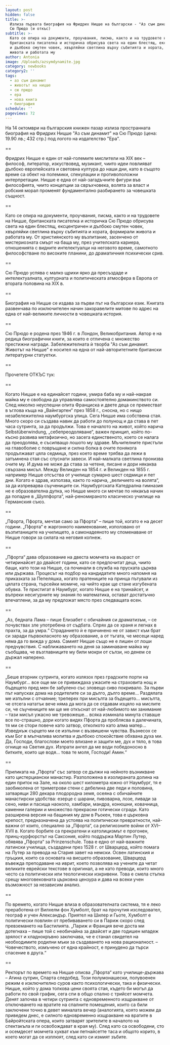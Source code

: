 ```yaml
---
layout: post
hidden: false
title: >-
  Излиза първата биография на Фридрих Ницше на български - "Аз съм динамит" на
  Сю Прюдо (и откъс)
subtitle: >-
  Като се опира на документи, проучвания, писма, както и на трудовете на Ницше,
  британската писателка и историчка обрисува света на един блестящ, ексцентричен
  и дълбоко смутен човек, хвърляйки светлина върху събитията и хората, формирали
  живота и работата му
author: Antonia
image: /Uploads/azsymdynamite.jpg
category: newbooks
category2: ''
tags:
  - аз съм динамит
  - животът на ницше
  - сю прюдо
  - ера
  - нова книга
  - биография
schedule: ''
pageviews: 72
---
```

На 14 октомври на българския книжен пазар излиза пространната биография на Фридрих Ницше "Аз съм динамит" на Сю Прюдо (цена: 19.90 лв.; 432 стр.) под логото на издателство "Ера".

\==

Фридрих Ницше е един от най-големите мислители на XIX век – философ, литератор, изкуствовед, музикант, чиито идеи повлияват дълбоко европейската и световна култура до наши дни, като в същото време са обект на полемики, спекулации и противоположни интерпретации. Ницше е една от най-загадъчните фигури във философията, чиито концепции за свръхчовека, волята за власт и робския морал променят фундаментално разбирането за човешката същност.

\==

Като се опира на документи, проучвания, писма, както и на трудовете на Ницше, британската писателка и историчка Сю Прюдо обрисува света на един блестящ, ексцентричен и дълбоко смутен човек, хвърляйки светлина върху събитията и хората, формирали живота и работата му. От християнското му възпитание, засенчено от мистериозната смърт на баща му, през учителската кариера, отношенията с видните интелектуалци на неговото време, самотното философстване по високите планини, до драматичния психически срив.

\==

Сю Прюдо успява с малко щрихи ярко да пресъздаде и интелектуалната, културната и политическата атмосфера в Европа от втората половина на ХIХ в.

\==

Биография на Ницше се издава за първи път на български език. Книгата развенчава по изключителен начин закоравелите митове по адрес на една от най-великите личности в човешката история.

\==

Сю Прюдо е родена през 1946 г. в Лондон, Великобритания. Автор е на редица биографични книги, за които е отличена с множество престижни награди. Забележителната ѝ творба "Аз съм динамит. Животът на Ницше" е носител на една от най-авторитетните британски литературни статуетки.

\==

Прочетете ОТКЪС тук:

\==

Когато Ницше е на единайсет години, умира баба му и най-накрая майка му е свободна да управлява самостоятелно домакинството си. След няколко неуспешни опита Франциска и двете деца се преместват в ъглова къща на „Вайнгартен“ през 1858 г., сносна, но с нищо незабележителна наумбургска улица. Сега Ницше има собствена стая. Много скоро си създава навик да работи до полунощ и да става в пет часа сутринта, за да продължи. Това е началото на живот, който нарича Selbstüberwindung, „себепреодоляване“, важен принцип, който по-късно развива метафизично, но засега единственото, което се налага да преодолява, е съсипващо лошото му здраве. Мъчителните пристъпи на главоболие с повръщане и силна болка в очите понякога продължават цяла седмица, през което време трябва да лежи в затъмнена стая със спуснати завеси. И най-малката светлина пронизва очите му. И дума не може да става за четене, писане и дори някаква свързана мисъл. Между Великден на 1854 г. и Великден на 1855 г. например Ницше отсъства от училище сумарно шест седмици и пет дни. Когато е здрав, използва, както го нарича, „величието на волята“, за да изпреварва съучениците си. Наумбургската Катедрална гимназия не е образователна дупка, но Ницше много си мечтае по някакъв начин да попадне в „Шулпфорта“, най-реномираното класическо училище на Германския съюз. 

\==

„Пфорта, Пфорта, мечтая само за Пфорта“ – пише той, когато е на десет години. „Пфорта“ е жаргонното наименование, използвано от възпитаниците на училището, а самонадеяното му споменаване от Ницше говори за силата на неговия копнеж. 

\==

„Пфорта“ дава образование на двеста момчета на възраст от четиринайсет до двайсет години, като се предпочитат деца, чиито бащи, като този на Ницше, са починали в служба на пруската църква или държава. Процесът на подбор на кандидатите много напомня на приказката за Пепеляшка, когато пратениците на принца пътували из цялата страна, търсейки момиче, на чийто крак ще стане изгубената обувка. Те пристигат в Наумбург, когато Ницше е на тринайсет, и въпреки несигурните му знания по математика, остават достатъчно впечатлени, за да му предложат място през следващата есен. 

\==

„Аз, бедната Лама – пише Елизабет с обичайния си драматизъм, – се почувствах зле употребена от съдбата. Спрях да се храня и легнах в прахта, за да умра.“ Страданието ѝ е причинено не от завист към брат си заради първокласното му образование, а от тъгата, че месеци наред няма да го вижда у дома. Самият Ницше също не е лишен от лоши предчувствия. С наближаването на деня за заминаване майка му съобщава, че възглавниците му били мокри от сълзи, но денем се държал наперено.

\==

„Беше вторник сутринта, когато излязох през градските порти на Наумбург... все още ми се привиждаха ужасите на страховита нощ и бъдещето пред мен бе забулено със зловещо сиво покривало. За първи път напусках дома на родителите си за дълго, дълго време... Раздялата ме изпълни с отчаяние; треперех при мисълта за бъдещето... мисълта, че отсега нататък вече няма да мога да се отдавам изцяло на мислите си, че съучениците ми ще ме откъснат от най-любимото ми занимание – тази мисъл ужасно ме тревожеше... всяка изминала минута ставаше все по-страшно, дори когато видях Пфорта да проблясва в далечината, тя ми се стори повече като затвор, отколкото като алма матер... Изведнъж сърцето ми се изпълни с възвишени чувства. Възнесох се към Бог в мълчалива молитва и дълбоко спокойствие обхвана духа ми. Да, Господи, благослови моето влизане и защити ме, дух и тяло, в това огнище на Светия дух. Изпрати ангел да ме води победоносно в битките, които ще водя... това те моля, Господи! Амин.“

\==

Приликата на „Пфорта“ със затвор се дължи на нейното възникване като цистерциански манастир. Разположена в изолираната долина на един приток на Зале, на около шест километра южно от Наумбург, тя е заобиколена от триметрови стени с дебелина две педи и половина, затварящи 280 декара плодородна земя, осеяна с обичайните манастирски удобства: езерце с шарани, пивоварна, лозе, ливади за сено, ниви и пасища наоколо, хамбари, мандра, конюшни, ковачница, каменни галерии и множество прекрасни готически сгради. Като разширена версия на бащиния му дом в Рьокен, това е църковна крепост, предназначена да устоява на политически превратности, най-важни от които, специално за „Пфорта“, са религиозните войни от XVI–XVII в. Когато борбите са прекратени и католицизмът е прогонен, принц-курфюрстът на Саксония, който поддържа Мартин Лутер, обявява „Пфорта“ за Prinzenschule. Това е едно от най-важните латински училища, създадени през 1528 г. от Шварцерд, който помага на Лутер за превода на Стария завет на немски. Освен латинския и гръцкия, които са основата на висшето образование, Шварцерд въвежда преподаване на иврит, което позволява на учените да четат великите еврейски текстове в оригинал, а не като преводи, които много често са политически или теологически изкривени. Това е смела стъпка срещу многовековната църковна цензура и дава на всеки учен възможност за независим анализ. 

\==

По времето, когато Ницше влиза в образователната система, тя е леко преработена от Вилхелм фон Хумболт, брат на прочутия изследовател, географ и учен Александър. Приятел на Шилер и Гьоте, Хумболт е политически повлиян от пребиваването си в Париж скоро след превземането на Бастилията. „Париж и Франция вече доста ми дотегнаха – пише той с необичайна за двайсет и две годишен младеж зрялост и хладнокръвно заключава, че е станал свидетел на необходимите родилни мъки за създаването на нова рационалност. – Човечеството, измъчено от една крайност, е принудено да търси спасение в друга.“ 

\==

Ректорът по времето на Ницше описва „Пфорта“ като училище-държава – Атина сутрин, Спарта следобед. Този полумонашески, полувоенен режим е изключително суров както психологически, така и физически. Ницше, който у дома толкова цени своята стая, където би могъл да работи по свой график, сега спи в общо спално с трийсет момчета. Денят започва в четири сутринта с едновременното изщракване от отключването на вратите на спалните помещения, които са били заключени точно в девет миналата вечер (аналогията, която можем да приведем днес, е силното едновременно изщракване на вратите в Байройтската опера, които затварят зрителите в началото на спектакъла и ги освобождават в края му). След като са освободени, сто и осемдесет момчета хукват към петнайсетте таса и общото корито, в което могат да се изплюят, след като си измият зъбите.
